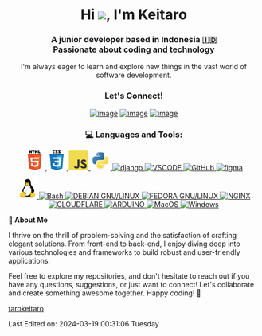 <h1 align="center">Hi <img height="40" src="https://cdn3.emoji.gg/emojis/7122-motionlilahello.gif">, I'm Keitaro</h1>
<h3 align="center">A junior developer based in Indonesia 🇮🇩<br>Passionate about coding and technology</h3>
<p align="center">I'm always eager to learn and explore new things in the vast world of software development.
</p>

<h3 align="center">Let's Connect!</h3>
<div align="center">

[![image](https://img.shields.io/badge/LinkedIn-0077B5?style=for-the-badge&logo=linkedin&logoColor=white)](https://www.linkedin.com/in/kurikuri)
[![image](https://img.shields.io/badge/Instagram-E4405F?style=for-the-badge&logo=instagram&logoColor=white)](https://www.instagram.com/k_tarro)
[![image](https://img.shields.io/badge/Gmail-D14836?style=for-the-badge&logo=gmail&logoColor=white)](mailto:bintangkeitaro22@gmail.com)

</div>

<h3 align="center">💻 Languages and Tools:</h3>

<p align="center">
  <a href="https://www.w3.org/html/" target="_blank">
    <img src="https://raw.githubusercontent.com/devicons/devicon/master/icons/html5/html5-original-wordmark.svg" alt="html5" width="40" height="40"/>
  </a>
  <a href="https://www.w3schools.com/css/" target="_blank">
    <img src="https://raw.githubusercontent.com/devicons/devicon/master/icons/css3/css3-original-wordmark.svg" alt="css3" width="40" height="40"/>
  </a>
  <a href="https://developer.mozilla.org/en-US/docs/Web/JavaScript" target="_blank">
    <img src="https://raw.githubusercontent.com/devicons/devicon/master/icons/javascript/javascript-original.svg" alt="javascript" width="40" height="40"/>
  </a>
  <a href="https://www.python.org" target="_blank">
    <img src="https://raw.githubusercontent.com/devicons/devicon/master/icons/python/python-original.svg" alt="python" width="40" height="40"/>
  </a>
    <a href="https://www.djangoproject.com/" target="_blank">
    <img src="https://cdn.jsdelivr.net/gh/devicons/devicon@latest/icons/django/django-plain.svg" alt="django" width="40" height="40"/>
  </a>
    <a href="https://code.visualstudio.com/" target="_blank">
    <img src="https://cdn.jsdelivr.net/gh/devicons/devicon@latest/icons/vscode/vscode-original-wordmark.svg" alt="VSCODE" width="40" height="40"/>
  </a>
    <a href="https://github.com/" target="_blank">
    <img src="https://cdn.jsdelivr.net/gh/devicons/devicon@latest/icons/github/github-original.svg" alt="GitHub" width="40" height="40"/>
  </a>
  <a href="https://figma.com/" target="_blank">
    <img src="https://cdn.jsdelivr.net/gh/devicons/devicon@latest/icons/figma/figma-original.svg" alt="figma" width="40" height="40"/>
  </a>
</p>

<p align="center">
  <a href="https://www.linux.org/" target="_blank">
    <img src="https://raw.githubusercontent.com/devicons/devicon/master/icons/linux/linux-original.svg" alt="linux" width="40" height="40"/>
  </a>
  <a href="https://www.gnu.org/software/bash/" target="_blank">
    <img src="https://cdn.jsdelivr.net/gh/devicons/devicon@latest/icons/bash/bash-plain.svg" alt="Bash" width="40" height="40"/>
  </a>
  <a href="https://www.debian.org/" target="_blank">
    <img src="https://cdn.jsdelivr.net/gh/devicons/devicon@latest/icons/debian/debian-original-wordmark.svg" alt="DEBIAN GNU/LINUX" width="40" height="40"/>
  </a>
  <a href="https://fedoraproject.org/" target="_blank">
    <img src="https://cdn.jsdelivr.net/gh/devicons/devicon@latest/icons/fedora/fedora-plain.svg" alt="FEDORA GNU/LINUX" width="40" height="40"/>
  </a>
  <a href="https://nginx.org/en/" target="_blank">
    <img src="https://cdn.jsdelivr.net/gh/devicons/devicon@latest/icons/nginx/nginx-original.svg" alt="NGINX" width="40" height="40"/>
  </a>
  <a href="https://www.cloudflare.com/" target="_blank">
    <img src="https://cdn.jsdelivr.net/gh/devicons/devicon@latest/icons/cloudflare/cloudflare-original.svg" alt="CLOUDFLARE" width="40" height="40"/>
  </a>
  <a href="https://www.arduino.cc/" target="_blank">
    <img src="https://cdn.jsdelivr.net/gh/devicons/devicon@latest/icons/arduino/arduino-original-wordmark.svg" alt="ARDUINO" width="40" height="40"/>
  </a>
  <a href="https://support.apple.com/macos" target="_blank">
    <img src="https://cdn.jsdelivr.net/gh/devicons/devicon@latest/icons/apple/apple-original.svg" alt="MacOS" width="40" height="40"/>
  </a>
  <a href="https://www.microsoft.com/en-us/windows?r=1" target="_blank">
    <img src="https://cdn.jsdelivr.net/gh/devicons/devicon@latest/icons/windows11/windows11-original.svg" alt="Windows" width="40" height="40"/>
  </a>
</p>

**🚀 About Me**

I thrive on the thrill of problem-solving and the satisfaction of crafting elegant solutions. From front-end to back-end, I enjoy diving deep into various technologies and frameworks to build robust and user-friendly applications.

Feel free to explore my repositories, and don't hesitate to reach out if you have any questions, suggestions, or just want to connect! Let's collaborate and create something awesome together. Happy coding! 🌟

[tarokeitaro](https://github.com/tarokeitaro/)

Last Edited on: 2024-03-19 00:31:06 Tuesday
